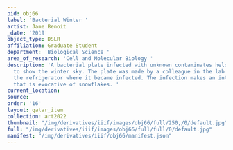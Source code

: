 ```yaml
---
pid: obj66
label: 'Bacterial Winter '
artist: Jane Benoit
_date: '2019'
object_type: DSLR
affiliation: Graduate Student
department: 'Biological Science '
area_of_research: 'Cell and Molecular Biology '
description: 'A bacterial plate infected with unknown contaminates held up to a window
  to show the winter sky. The plate was made by a colleague in the lab and left in
  the refrigerator where it became infected. The infection makes an intricate pattern
  that is evocative of snowflakes. '
current_location: 
source: 
order: '16'
layout: qatar_item
collection: art2022
thumbnail: "/img/derivatives/iiif/images/obj66/full/250,/0/default.jpg"
full: "/img/derivatives/iiif/images/obj66/full/full/0/default.jpg"
manifest: "/img/derivatives/iiif/obj66/manifest.json"
---
```

